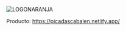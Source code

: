 ![LOGONARANJA](https://github.com/user-attachments/assets/4ba619e5-be48-46e0-aca1-75a7f3548f38)

Producto:
https://picadascabalen.netlify.app/
